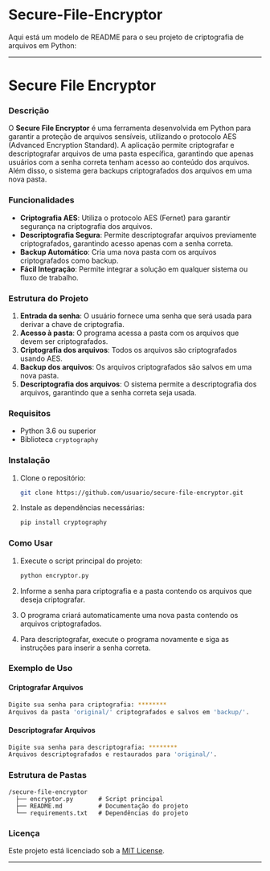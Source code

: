 # Secure-File-Encryptor

Aqui está um modelo de README para o seu projeto de criptografia de arquivos em Python:

---

# Secure File Encryptor

### Descrição
O **Secure File Encryptor** é uma ferramenta desenvolvida em Python para garantir a proteção de arquivos sensíveis, utilizando o protocolo AES (Advanced Encryption Standard). A aplicação permite criptografar e descriptografar arquivos de uma pasta específica, garantindo que apenas usuários com a senha correta tenham acesso ao conteúdo dos arquivos. Além disso, o sistema gera backups criptografados dos arquivos em uma nova pasta.

### Funcionalidades
- **Criptografia AES**: Utiliza o protocolo AES (Fernet) para garantir segurança na criptografia dos arquivos.
- **Descriptografia Segura**: Permite descriptografar arquivos previamente criptografados, garantindo acesso apenas com a senha correta.
- **Backup Automático**: Cria uma nova pasta com os arquivos criptografados como backup.
- **Fácil Integração**: Permite integrar a solução em qualquer sistema ou fluxo de trabalho.

### Estrutura do Projeto
1. **Entrada da senha**: O usuário fornece uma senha que será usada para derivar a chave de criptografia.
2. **Acesso à pasta**: O programa acessa a pasta com os arquivos que devem ser criptografados.
3. **Criptografia dos arquivos**: Todos os arquivos são criptografados usando AES.
4. **Backup dos arquivos**: Os arquivos criptografados são salvos em uma nova pasta.
5. **Descriptografia dos arquivos**: O sistema permite a descriptografia dos arquivos, garantindo que a senha correta seja usada.

### Requisitos
- Python 3.6 ou superior
- Biblioteca `cryptography`

### Instalação
1. Clone o repositório:

   ```bash
   git clone https://github.com/usuario/secure-file-encryptor.git
   ```

2. Instale as dependências necessárias:

   ```bash
   pip install cryptography
   ```

### Como Usar
1. Execute o script principal do projeto:

   ```bash
   python encryptor.py
   ```

2. Informe a senha para criptografia e a pasta contendo os arquivos que deseja criptografar.
3. O programa criará automaticamente uma nova pasta contendo os arquivos criptografados.
4. Para descriptografar, execute o programa novamente e siga as instruções para inserir a senha correta.

### Exemplo de Uso

#### Criptografar Arquivos
```bash
Digite sua senha para criptografia: ********
Arquivos da pasta 'original/' criptografados e salvos em 'backup/'.
```

#### Descriptografar Arquivos
```bash
Digite sua senha para descriptografia: ********
Arquivos descriptografados e restaurados para 'original/'.
```

### Estrutura de Pastas
```
/secure-file-encryptor
  ├── encryptor.py       # Script principal
  ├── README.md          # Documentação do projeto
  └── requirements.txt   # Dependências do projeto
```

### Licença
Este projeto está licenciado sob a [MIT License](LICENSE).

---

